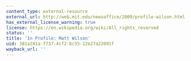 ```yaml
---
content_type: external-resource
external_url: http://web.mit.edu/newsoffice/2009/profile-wilson.html
has_external_license_warning: true
license: https://en.wikipedia.org/wiki/All_rights_reserved
status: ''
title: 'In Profile: Matt Wilson'
uid: 381a241a-f737-4cf2-bc55-12e27a22691f
wayback_url: ''
---
```

